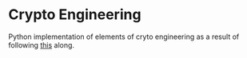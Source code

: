 # Crypto Engineering
Python implementation of elements of cryto engineering as a result of following [this](https://nakamoto.com/introduction-to-cryptocurrency/) along.